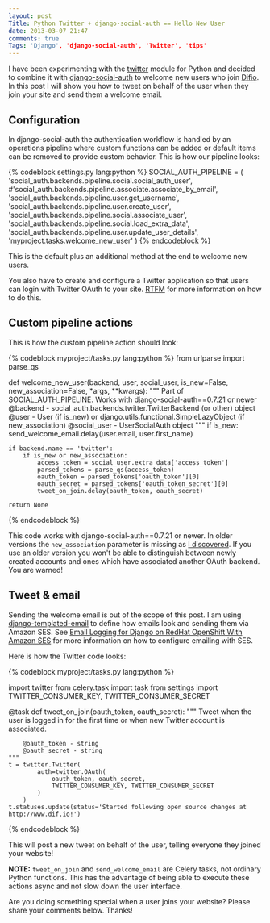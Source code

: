 ```yaml
---
layout: post
Title: Python Twitter + django-social-auth == Hello New User
date: 2013-03-07 21:47
comments: true
Tags: 'Django', 'django-social-auth', 'Twitter', 'tips'
---
```


I have been experimenting with the [twitter](https://pypi.python.org/pypi/twitter)
module for Python and decided to combine it with 
[django-social-auth](https://github.com/omab/django-social-auth) to welcome new
users who join [Difio](http://www.dif.io). In this post I will show you how to
tweet on behalf of the user when they join your site and send them a welcome email.

Configuration
-------------

In django-social-auth the authentication workflow is handled by an operations
pipeline where custom functions can be added or default items can be removed to
provide custom behavior. This is how our pipeline looks:

{% codeblock settings.py lang:python %}
SOCIAL_AUTH_PIPELINE = (
    'social_auth.backends.pipeline.social.social_auth_user',
    #'social_auth.backends.pipeline.associate.associate_by_email',
    'social_auth.backends.pipeline.user.get_username',
    'social_auth.backends.pipeline.user.create_user',
    'social_auth.backends.pipeline.social.associate_user',
    'social_auth.backends.pipeline.social.load_extra_data',
    'social_auth.backends.pipeline.user.update_user_details',
    'myproject.tasks.welcome_new_user'
)
{% endcodeblock %}

This is the default plus an additional method at the end to welcome new users.

You also have to create and configure a Twitter application so that users
can login with Twitter OAuth to your site.
[RTFM](http://django-social-auth.readthedocs.org/en/latest/backends/index.html)
for more information on how to do this.

Custom pipeline actions
-----------------------

This is how the custom pipeline action should look:

{% codeblock myproject/tasks.py lang:python %}
from urlparse import parse_qs

def welcome_new_user(backend, user, social_user, is_new=False, new_association=False, *args, **kwargs):
    """
        Part of SOCIAL_AUTH_PIPELINE. Works with django-social-auth==0.7.21 or newer
        @backend - social_auth.backends.twitter.TwitterBackend (or other) object
        @user - User (if is_new) or django.utils.functional.SimpleLazyObject (if new_association)
        @social_user - UserSocialAuth object
    """
    if is_new:
        send_welcome_email.delay(user.email, user.first_name)

    if backend.name == 'twitter':
        if is_new or new_association:
            access_token = social_user.extra_data['access_token']
            parsed_tokens = parse_qs(access_token)
            oauth_token = parsed_tokens['oauth_token'][0]
            oauth_secret = parsed_tokens['oauth_token_secret'][0]
            tweet_on_join.delay(oauth_token, oauth_secret)

    return None
{% endcodeblock %}

This code works with django-social-auth==0.7.21 or newer. In older versions the
`new_association` parameter is missing as 
[I discovered](https://groups.google.com/forum/?fromgroups=#!topic/django-social-auth/Nxf-0iRD27Y).
If you use an older version you won't be able to distinguish between newly created
accounts and ones which have associated another OAuth backend. You are warned!

Tweet & email
--------------

Sending the welcome email is out of the scope of this post. I am using
[django-templated-email](https://github.com/bradwhittington/django-templated-email)
to define how emails look and sending them via Amazon SES. See 
[Email Logging for Django on RedHat OpenShift With Amazon SES](/blog/2013/02/28/email-logging-django-redhat-openshift-amazon-ses/)
for more information on how to configure emailing with SES.

Here is how the Twitter code looks:

{% codeblock myproject/tasks.py lang:python %}

import twitter
from celery.task import task
from settings import TWITTER_CONSUMER_KEY, TWITTER_CONSUMER_SECRET

@task
def tweet_on_join(oauth_token, oauth_secret):
    """
        Tweet when the user is logged in for the first time or
        when new Twitter account is associated.

        @oauth_token - string
        @oauth_secret - string
    """
    t = twitter.Twitter(
            auth=twitter.OAuth(
                oauth_token, oauth_secret,
                TWITTER_CONSUMER_KEY, TWITTER_CONSUMER_SECRET
            )
        )
    t.statuses.update(status='Started following open source changes at http://www.dif.io!')
{% endcodeblock %}

This will post a new tweet on behalf of the user, telling everyone they joined
your website!

**NOTE:**
`tweet_on_join` and `send_welcome_email` are Celery tasks, not ordinary Python
functions. This has the advantage of being able to execute these actions async
and not slow down the user interface.


Are you doing something special when a user joins your website? Please share
your comments below. Thanks!
